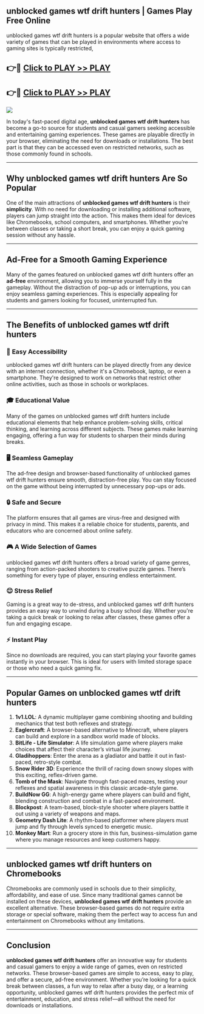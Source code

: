 ## unblocked games wtf drift hunters | Games Play Free Online

unblocked games wtf drift hunters is a popular website that offers a wide variety of games that can be played in environments where access to gaming sites is typically restricted,


## 👉🔴 [Click to PLAY >> PLAY](http://freeplayer.one?title=unblocked_games_wtf_drift_hunters&ref=14D)

## 👉🔴 [Click to PLAY >> PLAY](http://freeplayer.one?title=unblocked_games_wtf_drift_hunters&ref=14D)


<a href="http://freeplayer.one?title=unblocked_games_wtf_drift_hunters&ref=14D"><img src="https://clearcache.store/games.png"></a>

In today's fast-paced digital age, **unblocked games wtf drift hunters** has become a go-to source for students and casual gamers seeking accessible and entertaining gaming experiences. These games are playable directly in your browser, eliminating the need for downloads or installations. The best part is that they can be accessed even on restricted networks, such as those commonly found in schools.

---

## **Why unblocked games wtf drift hunters Are So Popular**

One of the main attractions of **unblocked games wtf drift hunters** is their **simplicity**. With no need for downloading or installing additional software, players can jump straight into the action. This makes them ideal for devices like Chromebooks, school computers, and smartphones. Whether you’re between classes or taking a short break, you can enjoy a quick gaming session without any hassle.

---

## **Ad-Free for a Smooth Gaming Experience**

Many of the games featured on unblocked games wtf drift hunters offer an **ad-free** environment, allowing you to immerse yourself fully in the gameplay. Without the distraction of pop-up ads or interruptions, you can enjoy seamless gaming experiences. This is especially appealing for students and gamers looking for focused, uninterrupted fun.

---

## **The Benefits of unblocked games wtf drift hunters**

### 🚪 **Easy Accessibility**
unblocked games wtf drift hunters can be played directly from any device with an internet connection, whether it's a Chromebook, laptop, or even a smartphone. They're designed to work on networks that restrict other online activities, such as those in schools or workplaces.

### 🎓 **Educational Value**
Many of the games on unblocked games wtf drift hunters include educational elements that help enhance problem-solving skills, critical thinking, and learning across different subjects. These games make learning engaging, offering a fun way for students to sharpen their minds during breaks.

### 🖥️ **Seamless Gameplay**
The ad-free design and browser-based functionality of unblocked games wtf drift hunters ensure smooth, distraction-free play. You can stay focused on the game without being interrupted by unnecessary pop-ups or ads.

### 🔒 **Safe and Secure**
The platform ensures that all games are virus-free and designed with privacy in mind. This makes it a reliable choice for students, parents, and educators who are concerned about online safety.

### 🎮 **A Wide Selection of Games**
unblocked games wtf drift hunters offers a broad variety of game genres, ranging from action-packed shooters to creative puzzle games. There’s something for every type of player, ensuring endless entertainment.

### 😌 **Stress Relief**
Gaming is a great way to de-stress, and unblocked games wtf drift hunters provides an easy way to unwind during a busy school day. Whether you're taking a quick break or looking to relax after classes, these games offer a fun and engaging escape.

### ⚡ **Instant Play**
Since no downloads are required, you can start playing your favorite games instantly in your browser. This is ideal for users with limited storage space or those who need a quick gaming fix.

---

## **Popular Games on unblocked games wtf drift hunters**

1. **1v1.LOL**: A dynamic multiplayer game combining shooting and building mechanics that test both reflexes and strategy.
2. **Eaglercraft**: A browser-based alternative to Minecraft, where players can build and explore in a sandbox world made of blocks.
3. **BitLife - Life Simulator**: A life simulation game where players make choices that affect their character’s virtual life journey.
4. **Gladihoppers**: Enter the arena as a gladiator and battle it out in fast-paced, retro-style combat.
5. **Snow Rider 3D**: Experience the thrill of racing down snowy slopes with this exciting, reflex-driven game.
6. **Tomb of the Mask**: Navigate through fast-paced mazes, testing your reflexes and spatial awareness in this classic arcade-style game.
7. **BuildNow GG**: A high-energy game where players can build and fight, blending construction and combat in a fast-paced environment.
8. **Blockpost**: A team-based, block-style shooter where players battle it out using a variety of weapons and maps.
9. **Geometry Dash Lite**: A rhythm-based platformer where players must jump and fly through levels synced to energetic music.
10. **Monkey Mart**: Run a grocery store in this fun, business-simulation game where you manage resources and keep customers happy.

---

## **unblocked games wtf drift hunters on Chromebooks**

Chromebooks are commonly used in schools due to their simplicity, affordability, and ease of use. Since many traditional games cannot be installed on these devices, **unblocked games wtf drift hunters** provide an excellent alternative. These browser-based games do not require extra storage or special software, making them the perfect way to access fun and entertainment on Chromebooks without any limitations.

---

## **Conclusion**

**unblocked games wtf drift hunters** offer an innovative way for students and casual gamers to enjoy a wide range of games, even on restricted networks. These browser-based games are simple to access, easy to play, and offer a secure, ad-free environment. Whether you’re looking for a quick break between classes, a fun way to relax after a busy day, or a learning opportunity, unblocked games wtf drift hunters provides the perfect mix of entertainment, education, and stress relief—all without the need for downloads or installations.